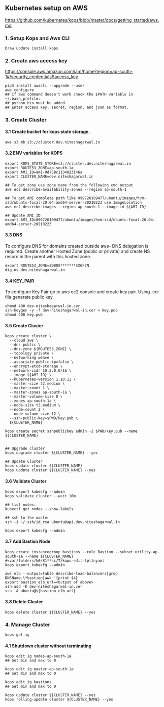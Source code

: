 ## Kubernetes setup on AWS

https://github.com/kubernetes/kops/blob/master/docs/getting_started/aws.md

### 1. Setup Kops and Aws CLI
```
brew update install kops
```

### 2. Create aws access key

https://console.aws.amazon.com/iam/home?region=ap-south-1#/security_credentials$access_key
```
pip3 install awscli --upgrade --user
aws configure
## If aws command doesn't work check the $PATH variable in ~/.bash_profile:
## python bin must be added.
## Enter access key, secret, region, and json as format.
```

### 3. Create Cluster


#### 3.1 Create bucket for kops state storage. 
```
aws s3 mb s3://cluster.dev.niteshagarwal.in
```

#### 3.2 ENV variables for KOPS
```
export KOPS_STATE_STORE=s3://cluster.dev.niteshagarwal.in
export ROUTE53_ZONE=ap-south-1a
export AMI_ID=ami-0d758c1134823146a
export CLUSTER_NAME=dev.niteshagarwal.in

## To get zone use zone name from the following cmd output
aws ec2 describe-availability-zones --region ap-south-1

## To get AMI complete path like 099720109477/ubuntu/images/hvm-ssd/ubuntu-focal-20.04-amd64-server-20210223 use ImageLocation
aws ec2 describe-images --region ap-south-1 --image-id ${AMI_ID}

## Update AMI_ID
export AMI_ID=099720109477/ubuntu/images/hvm-ssd/ubuntu-focal-20.04-amd64-server-20210223

```

#### 3.3 DNS
To configure DNS for domains created outside aws- DNS delegation is required.
Create another Hosted Zone (public or private) and create NS record in the parent with this hosted zone.
```
export ROUTE53_ZONE=Z0808*******SX6F7N
dig ns dev.niteshagarwal.in
```

#### 3.4 KEY_PAIR
To configure Key Pair go to aws ec2 console and create key pair. Using .cer file generate public key.
```
chmod 400 dev-niteshagarwal-in.cer
ssh-keygen -y -f dev-niteshagarwal-in.cer > key.pub
chmod 400 key.pub
```

#### 3.5 Create Cluster

```
kops create cluster \
  --cloud aws \
  --dns public \
  --dns-zone ${ROUTE53_ZONE} \
  --topology private \
  --networking weave \
  --associate-public-ip=false \
  --encrypt-etcd-storage \
  --network-cidr 10.2.0.0/16 \
  --image ${AMI_ID} \
  --kubernetes-version 1.10.11 \
  --master-size t2.medium \
  --master-count 1 \
  --master-zones ap-south-1a \
  --master-volume-size 8 \
  --zones ap-south-1a \
  --node-size t2.medium \
  --node-count 2 \
  --node-volume-size 12 \
  --ssh-public-key=$PWD/key.pub \
  ${CLUSTER_NAME}

kops create secret sshpublickey admin -i $PWD/key.pub --name ${CLUSTER_NAME}


## Upgrade cluster
kops upgrade cluster ${CLUSTER_NAME} --yes

## Update Cluster
kops update cluster ${CLUSTER_NAME}
kops update cluster ${CLUSTER_NAME} --yes
```

#### 3.6 Validate Cluster
```
kops export kubecfg --admin
kops validate cluster --wait 10m

## list nodes: 
kubectl get nodes --show-labels

## ssh to the master
ssh -i ~/.ssh/id_rsa ubuntu@api.dev.niteshagarwal.in

kops export kubecfg --admin
```

#### 3.7 Add Bastion Node
```
kops create instancegroup bastions --role Bastion --subnet utility-ap-south-1a --name ${CLUSTER_NAME}
#<var/folders/k6/81**sc/T/kops-edit-fpllnyaml
kops export kubecfg --admin

aws elb --output=table describe-load-balancers|grep DNSName.\*bastion|awk '{print $4}'
export bastion_elb_url=<Output of above>
ssh-add -K dev-niteshagarwal-in.cer
ssh -A ubuntu@${bastion_elb_url}
```

#### 3.8 Delete Cluster
```
kops delete cluster ${CLUSTER_NAME} --yes
```

### 4. Manage Cluster

```
kops get ig
```

#### 4.1 Shutdown cluster without terminating

```
kops edit ig nodes-ap-south-1a
## Set min and max to 0

kops edit ig master-ap-south-1a
## Set min and max to 0

kops edit ig bastions
## Set min and max to 0

kops update cluster ${CLUSTER_NAME} --yes
kops rolling-update cluster ${CLUSTER_NAME} --yes
```
